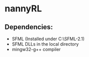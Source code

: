 # nannyRL

## Dependencies:

* SFML (Installed under C:\SFML-2.1\)
* SFML DLLs in the local directory
* mingw32-g++ compiler
